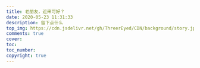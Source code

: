 ```yaml
---
title: 老朋友，近来可好？
date: 2020-05-23 11:31:33
description: 留下点什么
top_img: https://cdn.jsdelivr.net/gh/ThreerEyed/CDN/background/story.jpg
comments: true
cover: 
toc: 
toc_number: 
copyright: true
---
```

